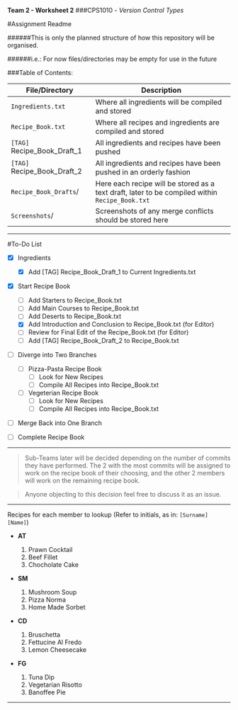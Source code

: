 **Team 2 - Worksheet 2**
###CPS1010 - *Version Control Types*

#Assignment Readme

######This is only the planned structure of how this repository will be organised. 

######i.e.: For now files/directories may be empty for use in the future

###Table of Contents:

File/Directory | Description
------------ | -------------
`Ingredients.txt` | Where all ingredients will be compiled and stored
`Recipe_Book.txt` | Where all recipes and ingredients are compiled and stored
`[TAG]` Recipe_Book_Draft_1 | All ingredients and recipes have been pushed
`[TAG]` Recipe_Book_Draft_2 | All ingredients and recipes have been pushed in an orderly fashion
`Recipe_Book_Drafts`/ | Here each recipe will be stored as a text draft, later to be compiled within `Recipe_Book.txt`
`Screenshots`/ | Screenshots of any merge conflicts should be stored here

---

#To-Do List
- [x] Ingredients
	- [x] Add [TAG] Recipe_Book_Draft_1 to Current Ingredients.txt
- [x] Start Recipe Book
	- [ ] Add Starters to Recipe_Book.txt
	- [ ] Add Main Courses to Recipe_Book.txt
	- [ ] Add Deserts to Recipe_Book.txt
	- [x] Add Introduction and Conclusion to Recipe_Book.txt (for Editor)
	- [ ] Review for Final Edit of the Recipe_Book.txt (for Editor)
	- [ ] Add [TAG] Recipe_Book_Draft_2 to Recipe_Book.txt
- [ ] Diverge into Two Branches
	- [ ] Pizza-Pasta Recipe Book
		- [ ] Look for New Recipes
		- [ ] Compile All Recipes into Recipe_Book.txt
	- [ ] Vegeterian Recipe Book
		- [ ] Look for New Recipes
		- [ ] Compile All Recipes into Recipe_Book.txt
- [ ] Merge Back into One Branch

- [ ] Complete Recipe Book

---

> Sub-Teams later will be decided depending on the number of commits they have performed. The 2 with the most commits will be assigned to work on the recipe book of their choosing, and the other 2 members will work on the remaining recipe book.

> Anyone objecting to this decision feel free to discuss it as an issue.
	
---

Recipes for each member to lookup (Refer to initials, as in: `[Surname]` `[Name]`)

* **AT**
	1.	Prawn Cocktail
	2.	Beef Fillet
	3.	Chocholate Cake

* **SM**
	1.	Mushroom Soup
	2.	Pizza Norma
	3.	Home Made Sorbet

* **CD**
	1.	Bruschetta
	2.	Fettucine Al Fredo
	3.	Lemon Cheesecake

* **FG**
	1.	Tuna Dip
	2.	Vegetarian Risotto
	3.	Banoffee Pie

-------------------------------------------------------------------------
